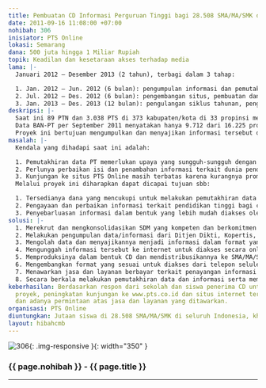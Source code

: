 ```yaml
---
title: Pembuatan CD Informasi Perguruan Tinggi bagi 28.508 SMA/MA/SMK di seluruh Indonesia
date: 2011-09-16 11:08:00 +07:00
nohibah: 306
inisiator: PTS Online
lokasi: Semarang
dana: 500 juta hingga 1 Miliar Rupiah
topik: Keadilan dan kesetaraan akses terhadap media
lama: |-
  Januari 2012 – Desember 2013 (2 tahun), terbagi dalam 3 tahap:

  1. Jan. 2012 – Jun. 2012 (6 bulan): pengumpulan informasi dan pemutakhiran data PT
  2. Jul. 2012 – Des. 2012 (6 bulan): pengembangan situs, pembuatan dan pendistribusian CD dan memulai tahap pemasaran jasa dan layanan
  3. Jan. 2013 – Des. 2013 (12 bulan): pengulangan siklus tahunan, pengembangan aplikasi telepon seluler, dan melanjutkan pemasaran jasa dan layanan
deskripsi: |-
  Saat ini 89 PTN dan 3.038 PTS di 373 kabupaten/kota di 33 propinsi menyelenggarakan 16.000 lebih jurusan/program studi jenjang diploma, sarjana, profesi, magister hingga doktor, di 460-an bidang studi. Bagaimana kondisi dan kualitas prodi tersebut? Bagaimana memilih satu di antaranya? Analisis data yang kami lakukan tahun 2010 memberikan hasil yang mengkhawatirkan. Dari 11.304 Prodi yang diselenggarakan oleh PTS, ternyata ribuan (per Maret 2010 ada 3.285 Prodi) SUDAH HABIS ijin operasionalnya dan lebih dari 2.500 Prodi kadaluarsa tahun itu.
  Data BAN-PT per September 2011 menyatakan hanya 9.712 dari 16.225 prodi PTN dan PTS yang akreditasinya masih berlaku. Dulu, akreditasi ini sifatnya pilihan. Artinya, selama memiliki ijin operasional yang masih berlaku, tidak ada masalah. Tetapi PP no. 19 tahun 2005 mengubah hal itu. PP tersebut mengatur bahwa mulai tahun 2012, prodi yang tidak terakreditasi TIDAK BOLEH menerbitkan ijasah. Fakta dan informasi ini tidak diketahui oleh sebagian (besar) calon mahasiswa, terutama di daerah. Akibatnya, sering mereka tertipu oleh promosi yang dilakukan oleh PT. Sampai saat ini belum ada satu sumber yang lengkap dan menyeluruh sebagai panduan bagi mereka.
  Proyek ini bertujuan mengumpulkan dan menyajikan informasi tersebut dalam bentuk CD yang akan dibagikan ke seluruh SMA/MA/SMK di Indonesia untuk disebarluaskan ke siswa-siswa yang membutuhkannya
masalah: |-
  Kendala yang dihadapi saat ini adalah:

  1. Pemutakhiran data PT memerlukan upaya yang sungguh-sungguh dengan didukung sumber daya manusia dan dana yang mencukupi.
  2. Perlunya perbaikan isi dan penambahan informasi terkait dunia pendidikan tinggi bagi siswa-siswa SMA/MA/SMK.
  3. Kunjungan ke situs PTS Online masih terbatas karena kurangnya promosi dan terbatasnya akses internet di daerah-daerah luar Jawa.
  Melalui proyek ini diharapkan dapat dicapai tujuan sbb:

  1. Tersedianya dana yang mencukupi untuk melakukan pemutakhiran data dengan dukungan SDM yang memadai.
  2. Pengayaan dan perbaikan informasi terkait pendidikan tinggi bagi calon mahasiswa.
  3. Penyebarluasan informasi dalam bentuk yang lebih mudah diakses oleh calon mahasiswa di daerah, yaitu CD dan, nantinya, telepon seluler. Cetakan tidak dipilih karena lebih mahal, berat, dan tidak interaktif
solusi: |-
  1. Merekrut dan mengkonsolidasikan SDM yang kompeten dan berkomitmen dalam proyek ini.
  2. Melakukan pengumpulan data/informasi dari Ditjen Dikti, Kopertis, dan BAN-PT sebagai regulator; institusi PTS dan PTN sebagai operator pendidikan; BEM di PT sebagai pengguna jasa pendidikan; dosen dan pengamat sebagai nara sumber yang relevan; dan masyarakat umum.
  3. Mengolah data dan menyajikannya menjadi informasi dalam format yang sesuai.
  4. Mengunggah informasi tersebut ke internet untuk diakses secara online.
  5. Memproduksinya dalam bentuk CD dan mendistribusikannya ke SMA/MA/SMK di seluruh Indonesia.
  6. Mengembangkan format yang sesuai untuk diakses dari telepon seluler.
  7. Menawarkan jasa dan layanan berbayar terkait penayangan informasi di internet, CD, dan telepon seluler, misalnya pembuatan dan penayangan iklan, pembuatan website, dll. Dengan demikian, mulai tahun ke-3 diharapkan proyek ini bisa membiayai dirinya sendiri.
  8. Secara berkala melakukan pemutakhiran data dan informasi serta meminta umpan balik dari pengguna. Proyek ini akan memberi keuntungan kepada jutaan siswa di 28.508 SMA/MA/SMK di seluruh Indonesia, khususnya yang akan melanjutkan pendidikan ke PT, 984.818 mahasiswa PTN dan 2.899.343 mahasiswa PTS di seluruh Indonesia yang makin memahami hak mereka sebagai pengguna jasa pendidikan tinggi, dan mampu memantau legalitas dan status akreditasi prodi yang mereka ikuti sehingga tidak terjebak pada janji promosi PT saja
keberhasilan: Berdasarkan respon dari sekolah dan siswa penerima CD untuk keberlanjutan
  proyek, peningkatan kunjungan ke www.pts.co.id dan situs internet terkait lainnya,
  dan adanya permintaan atas jasa dan layanan yang ditawarkan.
organisasi: PTS Online
diuntungkan: Jutaan siswa di 28.508 SMA/MA/SMK di seluruh Indonesia, khususnya yang akan melanjutkan pendidikan ke PT, 984.818 mahasiswa PTN dan 2.899.343 mahasiswa PTS di seluruh Indonesia yang makin memahami hak mereka sebagai pengguna jasa pendidikan tinggi, dan mampu memantau legalitas dan status akreditasi prodi yang mereka ikuti sehingga tidak terjebak pada janji promosi PT saja
layout: hibahcmb
---
```


![306](/static/img/hibahcmb/306.png){: .img-responsive }{: width="350" }

### {{ page.nohibah }} - {{ page.title }}

---
